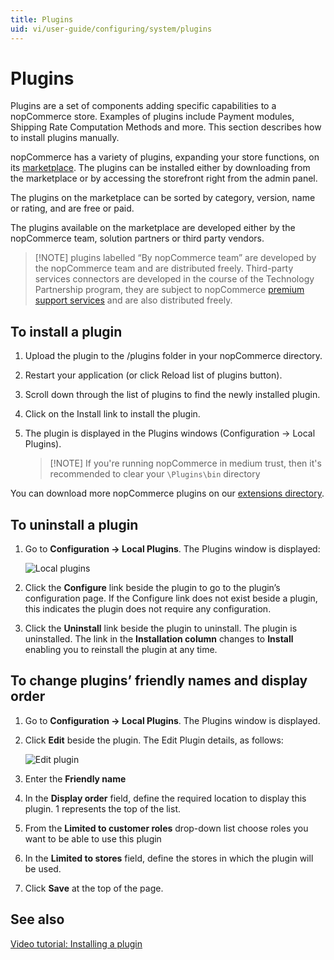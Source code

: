 ```yaml
---
title: Plugins
uid: vi/user-guide/configuring/system/plugins
---
```


# Plugins

Plugins are a set of components adding specific capabilities to a nopCommerce store. Examples of plugins include Payment modules, Shipping Rate Computation Methods and more. This section describes how to install plugins manually.

nopCommerce has a variety of plugins, expanding your store functions, on its [marketplace](http://www.nopcommerce.com/marketplace.aspx). The plugins can be installed either by downloading from the marketplace or by accessing the storefront right from the admin panel.

The plugins on the marketplace can be sorted by category, version, name or rating, and are free or paid.

The plugins available on the marketplace are developed either by the nopCommerce team, solution partners or third party vendors.

> [!NOTE] plugins labelled “By nopCommerce team” are developed by the nopCommerce team and are distributed freely. Third-party services connectors are developed in the course of the Technology Partnership program, they are subject to nopCommerce [premium support services](http://www.nopcommerce.com/p/541/nopcommerce-premium-support-services.aspx) and are also distributed freely.

## To install a plugin

1. Upload the plugin to the /plugins folder in your nopCommerce directory.
2. Restart your application (or click Reload list of plugins button).
3. Scroll down through the list of plugins to find the newly installed plugin.
4. Click on the Install link to install the plugin.
5. The plugin is displayed in the Plugins windows (Configuration → Local Plugins).
    
    > [!NOTE] If you're running nopCommerce in medium trust, then it's recommended to clear your `\Plugins\bin` directory

You can download more nopCommerce plugins on our [extensions directory](https://www.nopcommerce.com/marketplace.aspx).

## To uninstall a plugin

1. Go to **Configuration → Local Plugins**. The Plugins window is displayed:
    
    ![Local plugins](_static/plugins/local-plugins.png)

2. Click the **Configure** link beside the plugin to go to the plugin’s configuration page. If the Configure link does not exist beside a plugin, this indicates the plugin does not require any configuration.

3. Click the **Uninstall** link beside the plugin to uninstall. The plugin is uninstalled. The link in the **Installation column** changes to **Install** enabling you to reinstall the plugin at any time.

## To change plugins’ friendly names and display order

1. Go to **Configuration → Local Plugins**. The Plugins window is displayed.
2. Click **Edit** beside the plugin. The Edit Plugin details, as follows:
    
    ![Edit plugin](_static/plugins/plugin-edit.png)

3. Enter the **Friendly name**

4. In the **Display order** field, define the required location to display this plugin. 1 represents the top of the list.
5. From the **Limited to customer roles** drop-down list choose roles you want to be able to use this plugin
6. In the **Limited to stores** field, define the stores in which the plugin will be used.
7. Click **Save** at the top of the page.

## See also

[Video tutorial: Installing a plugin](https://youtu.be/eLDsSm-4gKA)